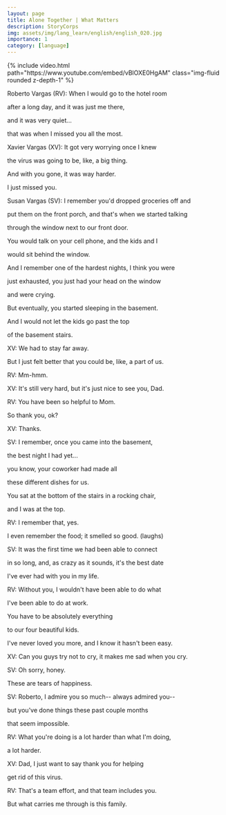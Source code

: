 ```yaml
---
layout: page
title: Alone Together | What Matters
description: StoryCorps
img: assets/img/lang_learn/english/english_020.jpg
importance: 1
category: [language]
---
```


<div class="row mt-3">
    <div class="col-sm mt-3 mt-md-0">
        {% include video.html path="https://www.youtube.com/embed/vBlOXE0HgAM" class="img-fluid rounded z-depth-1" %}
    </div>
</div>



Roberto Vargas (RV): When I would go to the hotel room

after a long day, and it was just me there,

and it was very quiet...

that was when I missed you all the most.

Xavier Vargas (XV): It got very worrying once I knew

the virus was going to be, like, a big thing.

And with you gone, it was way harder.

I just missed you.

Susan Vargas (SV): I remember you'd dropped groceries off and

put them on the front porch, and that's when we started talking

through the window next to our front door.

You would talk on your cell phone, and the kids and I

would sit behind the window.

And I remember one of the hardest nights, I think you were

just exhausted, you just had your head on the window

and were crying.

But eventually, you started sleeping in the basement.

And I would not let the kids go past the top

of the basement stairs.

XV: We had to stay far away.

But I just felt better that you could be, like, a part of us.

RV: Mm-hmm.

XV: It's still very hard, but it's just nice to see you, Dad.

RV: You have been so helpful to Mom.

So thank you, ok?

XV: Thanks.

SV: I remember, once you came into the basement,

the best night I had yet...

you know, your coworker had made all

these different dishes for us.

You sat at the bottom of the stairs in a rocking chair,

and I was at the top.

RV: I remember that, yes.

I even remember the food; it smelled so good. (laughs)

SV: It was the first time we had been able to connect

in so long, and, as crazy as it sounds, it's the best date

I've ever had with you in my life.

RV: Without you, I wouldn't have been able to do what

I've been able to do at work.

You have to be absolutely everything

to our four beautiful kids.

I've never loved you more, and I know it hasn't been easy.

XV: Can you guys try not to cry, it makes me sad when you cry.

SV: Oh sorry, honey.

These are tears of happiness.

SV: Roberto, I admire you so much-- always admired you--

but you've done things these past couple months

that seem impossible.

RV: What you're doing is a lot harder than what I'm doing,

a lot harder.

XV: Dad, I just want to say thank you for helping

get rid of this virus.

RV: That's a team effort, and that team includes you.

But what carries me through is this family.



